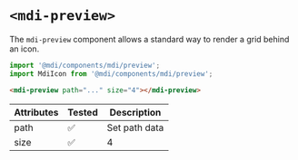 # `<mdi-preview>`

The `mdi-preview` component allows a standard way to render a grid behind an icon.

```typescript
import '@mdi/components/mdi/preview';
import MdiIcon from '@mdi/components/mdi/preview';
```

```html
<mdi-preview path="..." size="4"></mdi-preview>
```

| Attributes | Tested   | Description |
| ---------- | -------- | ----------- |
| path       | &#x2705; | Set path data |
| size       | &#x2705; | 4 |